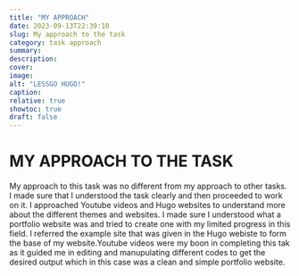 ```yaml
---
title: "MY APPROACH"
date: 2023-09-13T22:39:10
slug: My approach to the task
category: task approach
summary:
description:
cover:
image:
alt: "LESSGO HUGO!"
caption:
relative: true
showtoc: true
draft: false
---
```


# MY APPROACH TO THE TASK

My approach to this task was no different from my approach to other tasks. I made sure that I understood the task clearly and then proceeded to work on it. I approached Youtube videos and Hugo websites to understand more about the different themes and websites. I made sure I understood what  a portfolio website was and tried to create one with my limited progress in this field. I referred the example site that was given in the Hugo webiste to form the base of my website.Youtube videos were my boon in completing this tak as it guided me in editing and manupulating different codes to get the desired output which in this case was a clean and simple portfolio website.



